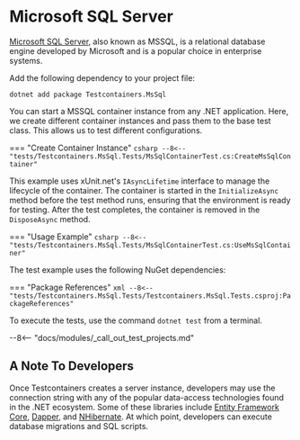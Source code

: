 # Microsoft SQL Server

[Microsoft SQL Server](https://www.microsoft.com/en-us/sql-server), also known as MSSQL, is a relational database engine developed by Microsoft and is a popular choice in enterprise systems.

Add the following dependency to your project file:

```shell title="NuGet"
dotnet add package Testcontainers.MsSql
```

You can start a MSSQL container instance from any .NET application. Here, we create different container instances and pass them to the base test class. This allows us to test different configurations.

=== "Create Container Instance"
    ```csharp
    --8<-- "tests/Testcontainers.MsSql.Tests/MsSqlContainerTest.cs:CreateMsSqlContainer"
    ```

This example uses xUnit.net's `IAsyncLifetime` interface to manage the lifecycle of the container. The container is started in the `InitializeAsync` method before the test method runs, ensuring that the environment is ready for testing. After the test completes, the container is removed in the `DisposeAsync` method.

=== "Usage Example"
    ```csharp
    --8<-- "tests/Testcontainers.MsSql.Tests/MsSqlContainerTest.cs:UseMsSqlContainer"
    ```

The test example uses the following NuGet dependencies:

=== "Package References"
    ```xml
    --8<-- "tests/Testcontainers.MsSql.Tests/Testcontainers.MsSql.Tests.csproj:PackageReferences"
    ```

To execute the tests, use the command `dotnet test` from a terminal.

--8<-- "docs/modules/_call_out_test_projects.md"

## A Note To Developers

Once Testcontainers creates a server instance, developers may use the connection string with any of the popular data-access technologies found in the .NET ecosystem. Some of these libraries include [Entity Framework Core](https://www.nuget.org/packages/Microsoft.EntityFrameworkCore), [Dapper](https://www.nuget.org/packages/Dapper), and [NHibernate](https://www.nuget.org/packages/NHibernate). At which point, developers can execute database migrations and SQL scripts.